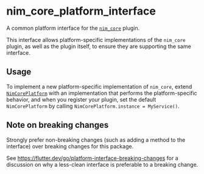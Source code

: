 # nim_core_platform_interface

A common platform interface for the [`nim_core`][1] plugin.

This interface allows platform-specific implementations of the `nim_core`
plugin, as well as the plugin itself, to ensure they are supporting the same interface.

## Usage

To implement a new platform-specific implementation of `nim_core`, extend
[`NimCorePlatform`][2] with an implementation that performs the platform-specific behavior, and when
you register your plugin, set the default
`NimCorePlatform` by calling
`NimCorePlatform.instance = MyService()`.

## Note on breaking changes

Strongly prefer non-breaking changes (such as adding a method to the interface)
over breaking changes for this package.

See https://flutter.dev/go/platform-interface-breaking-changes for a discussion on why a less-clean
interface is preferable to a breaking change.

[1]: ../nim_core

[2]: ./lib/src/nim_core_platform_interface.dart

